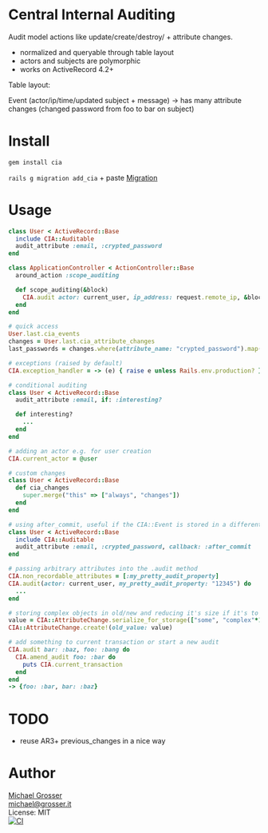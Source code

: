 Central Internal Auditing
============================

Audit model actions like update/create/destroy/<custom> + attribute changes.

 - normalized and queryable through table layout
 - actors and subjects are polymorphic
 - works on ActiveRecord 4.2+

Table layout:

   Event (actor/ip/time/updated subject + message)
    -> has many attribute changes (changed password from foo to bar on subject)


Install
=======

```Bash
gem install cia
```

`rails g migration add_cia` + paste [Migration](https://raw.github.com/grosser/cia/master/MIGRATION.rb)


Usage
=====

```Ruby
class User < ActiveRecord::Base
  include CIA::Auditable
  audit_attribute :email, :crypted_password
end

class ApplicationController < ActionController::Base
  around_action :scope_auditing

  def scope_auditing(&block)
    CIA.audit actor: current_user, ip_address: request.remote_ip, &block
  end
end

# quick access
User.last.cia_events
changes = User.last.cia_attribute_changes
last_passwords = changes.where(attribute_name: "crypted_password").map(&:new_value)

# exceptions (raised by default)
CIA.exception_handler = -> (e) { raise e unless Rails.env.production? }

# conditional auditing
class User < ActiveRecord::Base
  audit_attribute :email, if: :interesting?

  def interesting?
    ...
  end
end

# adding an actor e.g. for user creation
CIA.current_actor = @user

# custom changes
class User < ActiveRecord::Base
  def cia_changes
    super.merge("this" => ["always", "changes"])
  end
end

# using after_commit, useful if the CIA::Event is stored in a different database then the audited class
class User < ActiveRecord::Base
  include CIA::Auditable
  audit_attribute :email, :crypted_password, callback: :after_commit
end

# passing arbitrary attributes into the .audit method
CIA.non_recordable_attributes = [:my_pretty_audit_property]
CIA.audit(actor: current_user, my_pretty_audit_property: "12345") do
  ...
end

# storing complex objects in old/new and reducing it's size if it's to big (serialized via json)
value = CIA::AttributeChange.serialize_for_storage(["some", "complex"*1000, "object"]){|too_big| too_big.delete_at(1); too_big }
CIA::AttributeChange.create!(old_value: value)

# add something to current transaction or start a new audit
CIA.audit bar: :baz, foo: :bang do
  CIA.amend_audit foo: :bar do
    puts CIA.current_transaction
  end
end
-> {foo: :bar, bar: :baz}
```


# TODO
 - reuse AR3+ previous_changes in a nice way

Author
======
[Michael Grosser](http://grosser.it)<br/>
michael@grosser.it<br/>
License: MIT<br/>
[![CI](https://github.com/grosser/cia/actions/workflows/actions.yml/badge.svg)](https://github.com/grosser/cia/actions/workflows/actions.yml)
